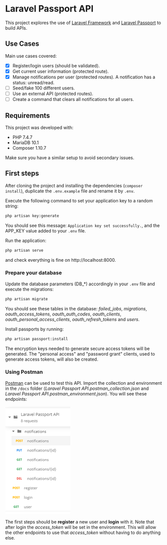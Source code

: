 # Laravel Passport API

This project explores the use of [Laravel Framework](https://laravel.com) and [Laravel Passport](https://laravel.com/docs/7.x/passport) to build APIs.

## Use Cases

Main use cases covered:

- [x] Register/login users (should be validated).
- [x] Get current user information (protected route).
- [x] Manage notifications per user (protected routes). A notification has a status: unread/read.
- [ ] Seed/fake 100 different users.
- [ ] Use an external API (protected routes).
- [ ] Create a command that clears all notifications for all users.

## Requirements

This project was developed with:

- PHP 7.4.7
- MariaDB 10.1
- Composer 1.10.7

Make sure you have a similar setup to avoid secondary issues.

## First steps

After cloning the project and installing the dependencies (`composer install`), duplicate the `.env.example` file and rename it by `.env`.

Execute the following command to set your application key to a random string:

```sh
php artisan key:generate
```

You should see this message: `Application key set successfully.`, and the APP_KEY value added to your `.env` file.

Run the application:

```sh
php artisan serve
```

and check everything is fine on http://localhost:8000.

### Prepare your database

Update the database parameters (DB_*) accordingly in your `.env` file and execute the migrations:

```sh
php artisan migrate
```

You should see these tables in the database: *failed_jobs*, *migrations*, *oauth_access_tokens*, *oauth_auth_codes*, *oauth_clients*, *oauth_personal_access_clients*, *oauth_refresh_tokens* and *users*.

Install passports by running:

```sh
php artisan passport:install
```

The encryption keys needed to generate secure access tokens will be generated. The "personal access" and "password grant" clients, used to generate access tokens, will also be created.

### Using Postman

[Postman](https://www.postman.com) can be used to test this API. Import the collection and environment in the `/docs` folder (*Laravel Passport API.postman_collection.json* and *Laravel Passport API.postman_environment.json*). You will see these endpoints:

![image](./docs/postman_requests.png)

The first steps should be **register** a new user and **login** with it. Note that after login the *access_token* will be set in the environment. This will allow the other endpoints to use that *access_token* without having to do anything else.
